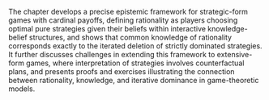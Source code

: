 The chapter develops a precise epistemic framework for strategic-form games with cardinal payoffs, defining rationality as players choosing optimal pure strategies given their beliefs within interactive knowledge-belief structures, and shows that common knowledge of rationality corresponds exactly to the iterated deletion of strictly dominated strategies. It further discusses challenges in extending this framework to extensive-form games, where interpretation of strategies involves counterfactual plans, and presents proofs and exercises illustrating the connection between rationality, knowledge, and iterative dominance in game-theoretic models.
